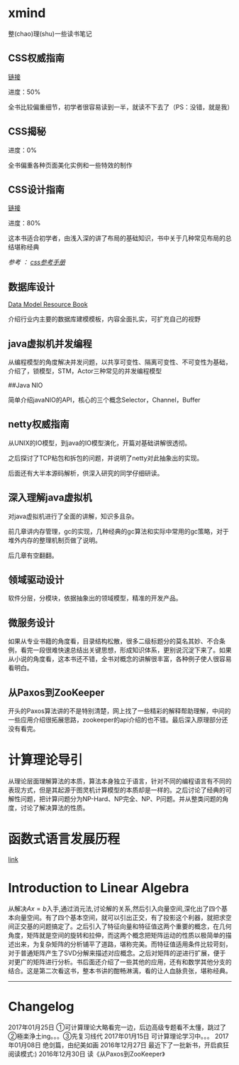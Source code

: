 # xmind

整(chao)理(shu)一些读书笔记

## CSS权威指南

[链接](CSS.The.Definitive.Guide.xmind)

进度：50%

全书比较偏重细节，初学者很容易读到一半，就读不下去了（PS：没错，就是我）

## CSS揭秘

进度：0%

全书偏重各种页面美化实例和一些特效的制作

## CSS设计指南

[链接](CSS设计指南.xmind)

进度：80%

这本书适合初学者，由浅入深的讲了布局的基础知识，书中关于几种常见布局的总结堪称经典

*参考 ： [css参考手册](http://css.doyoe.com/)*

## 数据库设计

[Data Model Resource Book](DataModelDesigin.xmind)

介绍行业内主要的数据库建模模板，内容全面扎实，可扩充自己的视野

## java虚拟机并发编程

从编程模型的角度解决并发问题，以共享可变性、隔离可变性、不可变性为基础，介绍了，锁模型，STM，Actor三种常见的并发编程模型

##Java NIO

简单介绍javaNIO的API，核心的三个概念Selector，Channel，Buffer

## netty权威指南

从UNIX的IO模型，到java的IO模型演化，开篇对基础讲解很透彻。

之后探讨了TCP粘包和拆包的问题，并说明了netty对此抽象出的实现。

后面还有大半本源码解析，供深入研究的同学仔细研读。

## 深入理解java虚拟机

对java虚拟机进行了全面的讲解，知识多且杂。

前几章讲内存管理，gc的实现，几种经典的gc算法和实际中常用的gc策略，对于堆外内存的整理机制页做了说明。

后几章有空翻翻。

## 领域驱动设计

软件分层，分模块，依据抽象出的领域模型，精准的开发产品。

## 微服务设计

如果从专业书籍的角度看，目录结构松散，很多二级标题分的莫名其妙、不合条例，看完一段很难快速总结出关键思想，形成知识体系，更别说沉淀下来了。如果从小说的角度看，这本书还不错，全书对概念的讲解很丰富，各种例子使人很容易看明白。

## 从Paxos到ZooKeeper

开头的Paxos算法讲的不是特别清楚，网上找了一些精彩的解释帮助理解，中间的一些应用介绍很拓展思路，zookeeper的api介绍的也不错。最后深入原理部分还没有看完。

# 计算理论导引

从理论层面理解算法的本质，算法本身独立于语言，针对不同的编程语言有不同的表现方式，但是其起源于图灵机计算模型的本质却是一样的。之后讨论了经典的可解性问题，把计算问题分为NP-Hard、NP完全、NP、P问题。并从整类问题的角度，讨论了解决算法的性质。

# 函数式语言发展历程

[link](http://www-fp.cs.st-andrews.ac.uk/tifp/TFP2012/TFP_2012/Turner.pdf)

# Introduction to Linear Algebra

从解决$Ax=b$入手,通过消元法,讨论解的关系,然后引入向量空间,深化出了四个基本向量空间。有了四个基本空间，就可以引出正交，有了投影这个利器，就把求空间正交基的问题搞定了。之后引入了特征向量和特征值这两个重要的概念，在几何角度，矩阵就是空间的旋转和拉伸，而这两个概念把矩阵运动的性质以极简单的描述出来，为复杂矩阵的分析铺平了道路，堪称完美。而特征值适用条件比较苛刻，对于普通矩阵产生了SVD分解来描述对应概念。之后对矩阵的逆进行扩展，便于对更广的矩阵进行分析。书后面还介绍了一些其他的应用，还有和数学其他分支的结合。这是第二次看这书，整本书讲的酣畅淋漓，看的让人血脉贲张，堪称经典。

---

# Changelog

2017年01月25日 ①可计算理论大略看完一边，后边高级专题看不太懂，跳过了②極楽浄土ing。。。③先复习线代
2017年01月15日 可计算理论学习中。。。
2017年01月08日 绝剑篇，由纪美如画
2016年12月27日 最近下了一批新书，开启疯狂阅读模式:)
2016年12月30日 读《从Paxos到ZooKeeper》
